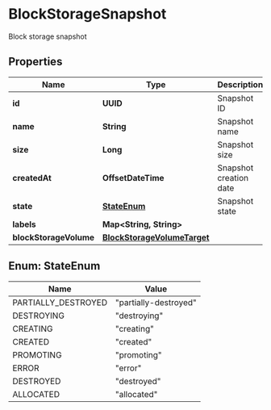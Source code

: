 

# BlockStorageSnapshot

Block storage snapshot

## Properties

| Name | Type | Description | Notes |
|------------ | ------------- | ------------- | -------------|
|**id** | **UUID** | Snapshot ID |  [optional] [readonly] |
|**name** | **String** | Snapshot name |  [optional] |
|**size** | **Long** | Snapshot size |  [optional] |
|**createdAt** | **OffsetDateTime** | Snapshot creation date |  [optional] [readonly] |
|**state** | [**StateEnum**](#StateEnum) | Snapshot state |  [optional] [readonly] |
|**labels** | **Map&lt;String, String&gt;** |  |  [optional] |
|**blockStorageVolume** | [**BlockStorageVolumeTarget**](BlockStorageVolumeTarget.md) |  |  [optional] |



## Enum: StateEnum

| Name | Value |
|---- | -----|
| PARTIALLY_DESTROYED | &quot;partially-destroyed&quot; |
| DESTROYING | &quot;destroying&quot; |
| CREATING | &quot;creating&quot; |
| CREATED | &quot;created&quot; |
| PROMOTING | &quot;promoting&quot; |
| ERROR | &quot;error&quot; |
| DESTROYED | &quot;destroyed&quot; |
| ALLOCATED | &quot;allocated&quot; |



